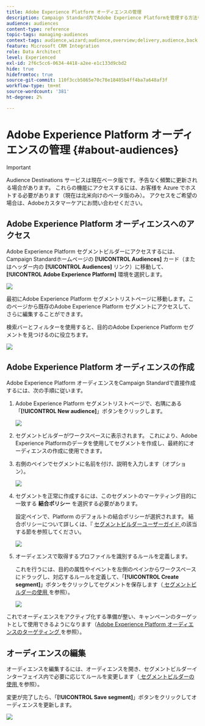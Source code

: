 ```yaml
---
title: Adobe Experience Platform オーディエンスの管理
description: Campaign Standard内でAdobe Experience Platformを管理する方法を説明します。
audience: audiences
content-type: reference
topic-tags: managing-audiences
context-tags: audience,wizard;audience,overview;delivery,audience,back
feature: Microsoft CRM Integration
role: Data Architect
level: Experienced
exl-id: 2f6c5cc6-0634-4418-a2ee-e1c133d9cbd2
hide: true
hidefromtoc: true
source-git-commit: 110f3ccb5865e70c78e18485b4ff4ba7a648af3f
workflow-type: tm+mt
source-wordcount: '381'
ht-degree: 2%

---
```


# Adobe Experience Platform オーディエンスの管理 {#about-audiences}

>[!IMPORTANT]
>
>Audience Destinations サービスは現在ベータ版です。予告なく頻繁に更新される場合があります。 これらの機能にアクセスするには、お客様を Azure でホストする必要があります（現在は北米向けのベータ版のみ）。 アクセスをご希望の場合は、Adobeカスタマーケアにお問い合わせください。

## Adobe Experience Platform オーディエンスへのアクセス

Adobe Experience Platform セグメントビルダーにアクセスするには、Campaign Standardホームページの **[!UICONTROL Audiences]** カード（またはヘッダー内の **[!UICONTROL Audiences]** リンク）に移動して、**[!UICONTROL Adobe Experience Platform]** 環境を選択します。

![](assets/aep_audiences_access.png)

最初にAdobe Experience Platform セグメントリストページに移動します。このページから既存のAdobe Experience Platform セグメントにアクセスして、さらに編集することができます。

検索バーとフィルターを使用すると、目的のAdobe Experience Platform セグメントを見つけるのに役立ちます。

![](assets/aep_audiences_list.png)

## Adobe Experience Platform オーディエンスの作成

Adobe Experience Platform オーディエンスをCampaign Standardで直接作成するには、次の手順に従います。

1. Adobe Experience Platform セグメントリストページで、右隅にある「**[!UICONTROL New audience]**」ボタンをクリックします。

   ![](assets/aep_audiences_creation_create.png)

1. セグメントビルダーがワークスペースに表示されます。 これにより、Adobe Experience Platformのデータを使用してセグメントを作成し、最終的にオーディエンスの作成に使用できます。

1. 右側のペインでセグメントに名前を付け、説明を入力します（オプション）。

   ![](assets/aep_audiences_creation_edit_name.png)

1. セグメントを正常に作成するには、このセグメントのマーケティング目的に一致する **結合ポリシー** を選択する必要があります。

   設定ペインで、Platform のデフォルトの結合ポリシーが選択されます。 結合ポリシーについて詳しくは、『 [ セグメントビルダーユーザーガイド ](https://experienceleague.adobe.com/docs/experience-platform/segmentation/ui/overview.html?lang=ja) の該当する節を参照してください。

   ![](assets/aep_audiences_mergepolicy.png)

1. オーディエンスで取得するプロファイルを識別するルールを定義します。

   これを行うには、目的の属性やイベントを左側のペインからワークスペースにドラッグし、対応するルールを定義して、「**[!UICONTROL Create segment]**」ボタンをクリックしてセグメントを保存します（[ セグメントビルダーの使用 ](../../integrating/using/aep-using-segment-builder.md) を参照）。

   ![](assets/aep_audiences_creation_query.png)

これでオーディエンスをアクティブ化する準備が整い、キャンペーンのターゲットとして使用できるようになります（[Adobe Experience Platform オーディエンスのターゲティング ](../../integrating/using/aep-targeting-audiences.md) を参照）。

## オーディエンスの編集

オーディエンスを編集するには、オーディエンスを開き、セグメントビルダーインターフェイス内で必要に応じてルールを変更します（[ セグメントビルダーの使用 ](../../integrating/using/aep-using-segment-builder.md) を参照）。

変更が完了したら、「**[!UICONTROL Save segment]**」ボタンをクリックしてオーディエンスを更新します。

![](assets/aep_audiences_editing.png)
